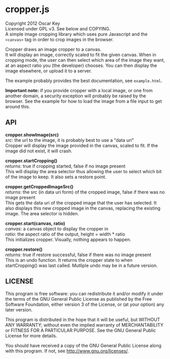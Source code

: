 # cropper.js
Copyright 2012 Oscar Key  
Licensed under GPL v3. See below and COPYING.  
A simple image cropping library which uses pure Javascript and the `<canvas>` tag in order to crop images in the browser.

Cropper draws an image cropper to a canvas.  
It will display an image, correctly scaled to fit the given canvas. When in cropping mode, the user can then select which area of the image they want, at an aspect ratio you (the developer) chooses. You can then display the image elsewhere, or upload it to a server.

The example probably provides the best documentation, see `example.html`.

**Important note:** if you provide cropper with a local image, or one from another domain, a security exception will probably be raised by the browser. See the example for how to load the image from a file input to get around this.

## API
**cropper.showImage(src)**  
*src*: the url to the image, it is probably best to use a "data uri"  
Cropper will display the image provided in the canvas, scaled to fit. If the image did not exist, it will crash.

**cropper.startCropping()**  
*returns*: true if cropping started, false if no image present  
This will display the area selector thus allowing the user to select which bit of the image to keep. It also sets a restore point.

**cropper.getCroppedImageSrc()**  
*returns*: the src (in data uri form) of the cropped image, false if there was no image present  
This gets the data uri of the cropped image that the user has selected. It also displays this new cropped image in the canvas, replacing the existing image. The area selector is hidden.

**cropper.start(canvas, ratio)**  
*canvas*: a canvas object to display the cropper in  
*ratio*: the aspect ratio of the output, height = width * ratio  
This initializes cropper. Visually, nothing appears to happen.

**cropper.restore()**  
*returns*: true if restore successful, false if there was no image present  
This is an undo function. It returns the cropper state to when startCropping() was last called. Mutliple undo may be in a future version.

## LICENSE
This program is free software: you can redistribute it and/or modify
it under the terms of the GNU General Public License as published by
the Free Software Foundation, either version 3 of the License, or
(at your option) any later version.

This program is distributed in the hope that it will be useful,
but WITHOUT ANY WARRANTY; without even the implied warranty of
MERCHANTABILITY or FITNESS FOR A PARTICULAR PURPOSE.  See the
GNU General Public License for more details.

You should have received a copy of the GNU General Public License
along with this program.  If not, see <http://www.gnu.org/licenses/>.